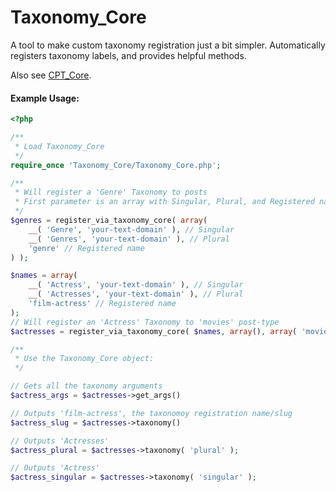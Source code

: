 Taxonomy_Core
=========

A tool to make custom taxonomy registration just a bit simpler. Automatically registers taxonomy labels, and provides helpful methods.

Also see [CPT_Core](https://github.com/jtsternberg/CPT_Core).

#### Example Usage:
```php
<?php

/**
 * Load Taxonomy_Core
 */
require_once 'Taxonomy_Core/Taxonomy_Core.php';

/**
 * Will register a 'Genre' Taxonomy to posts
 * First parameter is an array with Singular, Plural, and Registered name
 */
$genres = register_via_taxonomy_core( array(
	__( 'Genre', 'your-text-domain' ), // Singular
	__( 'Genres', 'your-text-domain' ), // Plural
	'genre' // Registered name
) );

$names = array(
	__( 'Actress', 'your-text-domain' ), // Singular
	__( 'Actresses', 'your-text-domain' ), // Plural
	'film-actress' // Registered name
);
// Will register an 'Actress' Taxonomy to 'movies' post-type
$actresses = register_via_taxonomy_core( $names, array(), array( 'movies' ) );

/**
 * Use the Taxonomy_Core object:
 */

// Gets all the taxonomy arguments
$actress_args = $actresses->get_args()

// Outputs 'film-actress', the taxonomoy registration name/slug
$actress_slug = $actresses->taxonomy()

// Outputs 'Actresses'
$actress_plural = $actresses->taxonomy( 'plural' );

// Outputs 'Actress'
$actress_singular = $actresses->taxonomy( 'singular' );
